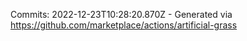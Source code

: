 Commits: 2022-12-23T10:28:20.870Z - Generated via https://github.com/marketplace/actions/artificial-grass
<br>
